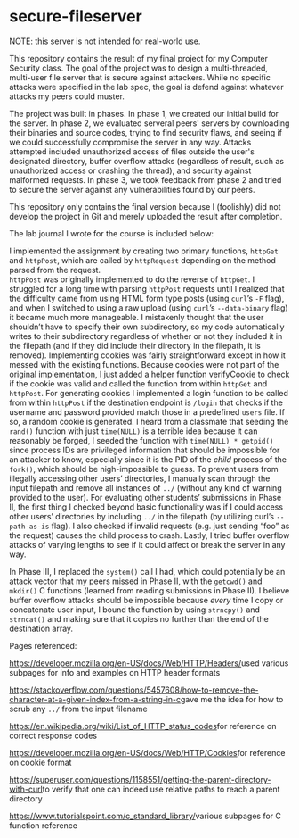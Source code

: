 # secure-fileserver

NOTE: this server is not intended for real-world use.

This repository contains the result of my final project for my Computer Security class. The goal of the project was to design a multi-threaded, multi-user file server that is secure against attackers. While no specific attacks were specified in the lab spec, the goal is defend against whatever attacks my peers could muster. 

The project was built in phases. In phase 1, we created our initial build for the server. 
In phase 2, we evaluated serveral peers' servers by downloading their binaries and source codes, trying to find security flaws, and seeing if we could successfully compromise the server in any way. Attacks attempted included unauthorized access of files outside the user's designated directory, buffer overflow attacks (regardless of result, such as unauthorized access or crashing the thread), and security against malformed requests. 
In phase 3, we took feedback from phase 2 and tried to secure the server against any vulnerabilities found by our peers.

This repository only contains the final version because I (foolishly) did not develop the project in Git and merely uploaded the result after completion.



The lab journal I wrote for the course is included below:

I implemented the assignment by creating two primary functions, `httpGet` and `httpPost`,
which are called by `httpRequest` depending on the method parsed from the request.  
`httpPost` was originally implemented to do the reverse of `httpGet`. I struggled for a long time
with parsing `httpPost` requests until I realized that the difficulty came from using HTML form type
posts (using `curl`’s `-F` flag), and when I switched to using a raw upload (using `curl`’s
`--data-binary` flag) it became much more manageable.
I mistakenly thought that the user shouldn’t have to specify their own subdirectory, so my
code automatically writes to their subdirectory regardless of whether or not they included it in
the filepath (and if they did include their directory in the filepath, it is removed).
Implementing cookies was fairly straightforward except in how it messed with the
existing functions. Because cookies were not part of the original implementation, I just added a
helper function verifyCookie to check if the cookie was valid and called the function from within
`httpGet` and `httpPost`. For generating cookies I implemented a login function to be called from
within `httpPost` if the destination endpoint is `/login` that checks if the username and password
provided match those in a predefined `users` file. If so, a random cookie is generated. I heard
from a classmate that seeding the `rand()` function with just `time(NULL)` is a terrible idea because
it can reasonably be forged, I seeded the function with `time(NULL) * getpid()` since process IDs
are privileged information that should be impossible for an attacker to know, especially since it is
the PID of the _child_ process of the `fork()`, which should be nigh-impossible to guess.
To prevent users from illegally accessing other users’ directories, I manually scan
through the input filepath and remove all instances of `../` (without any kind of warning provided
to the user).
For evaluating other students’ submissions in Phase II, the first thing I checked beyond
basic functionality was if I could access other users’ directories by including `../` in the filepath
(by utilizing curl’s `--path-as-is` flag). I also checked if invalid requests (e.g. just sending “foo” as
the request) causes the child process to crash. Lastly, I tried buffer overflow attacks of varying 
lengths to see if it could affect or break the server in any way.

In Phase III, I replaced the `system()` call I had, which could potentially be an attack vector that
my peers missed in Phase II, with the `getcwd()` and `mkdir()` C functions 
(learned from reading submissions in Phase II). I believe buffer overflow attacks
should be impossible because _every_ time I copy or concatenate user input, I bound the function
by using `strncpy()` and `strncat()` and making sure that it copies no further than the end of the
destination array.

Pages referenced:

https://developer.mozilla.org/en-US/docs/Web/HTTP/Headers/​ used various subpages for info
and examples on HTTP header formats

https://stackoverflow.com/questions/5457608/how-to-remove-the-character-at-a-given-index-from-a-string-in-c​ gave 
me the idea for how to scrub any `../` from the input filename

https://en.wikipedia.org/wiki/List_of_HTTP_status_codes​ for reference on correct response
codes

https://developer.mozilla.org/en-US/docs/Web/HTTP/Cookies​ for reference on cookie format

https://superuser.com/questions/1158551/getting-the-parent-directory-with-curl​ to verify that
one can indeed use relative paths to reach a parent directory

https://www.tutorialspoint.com/c_standard_library/​ various subpages for C function reference
